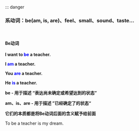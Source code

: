 ::: danger

### 系动词：be(am, is, are)、feel、small、sound、taste...

<br>

#### Be动词

**I want to <font color="blue">be</font> a teacher.**

**I <font color="blue">am</font> a teacher.**

**You <font color="blue">are</font> a teacher.**

**He <font color="blue">is</font> a teacher.**


**be - 用于描述 “表达尚未确定或希望达到的状态”**

**am、is、are - 用于描述 ”已经确定了的状态“**

**它们的本质都是将Be动词后面的含义赋予给前面**

To be a teacher is my dream.
